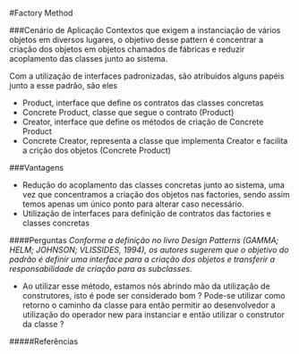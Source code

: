 #Factory Method

###Cenário de Aplicação
Contextos que exigem a instanciação de vários objetos em diversos lugares, o objetivo desse pattern é concentrar a criação dos objetos em objetos chamados de fábricas e reduzir acoplamento das classes junto ao sistema.

Com a utilização de interfaces padronizadas, são atribuidos alguns papéis junto a esse padrão, são eles

- Product, interface que define os contratos das classes concretas
- Concrete Product, classe que segue o contrato (Product)
- Creator, interface que define os métodos de criação de Concrete Product
- Concrete Creator, representa a classe que implementa Creator e facilita a crição dos objetos (Concrete Product)

###Vantagens
- Redução do acoplamento das classes concretas junto ao sistema, uma vez que concentramos a criação dos objetos nas factories, sendo assim temos apenas um único ponto para alterar caso necessário.
- Utilização de interfaces para definição de contratos das factories e classes concretas


####Perguntas
*Conforme a definição no livro Design Patterns (GAMMA; HELM; JOHNSON; VLISSIDES, 1994), os autores sugerem que o objetivo do padrão é definir uma interface para a criação dos objetos e transferir a responsabilidade de criação para as subclasses.*
- Ao utilizar esse método, estamos nós abrindo mão da utilização de construtores, isto é pode ser considerado bom ? Pode-se utilizar como retorno o caminho da classe para então permitir ao desenvolvedor a utilização do operador new para instanciar e então utilizar o construtor da classe ?

#####Referências 
